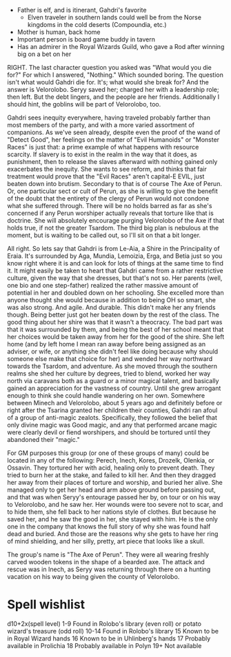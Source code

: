 - Father is elf, and is itinerant, Gahdri's favorite
  - Elven traveler in southern lands could well be from the Norse kingdoms in the cold deserts (Compoundia, etc.)
- Mother is human, back home
- Important person is board game buddy in tavern 
- Has an admirer in the Royal Wizards Guild, who gave a Rod after winning big on a bet on her



RIGHT. The last character question you asked was "What would you die for?" For which I answered, "Nothing." Which sounded boring. The question isn't what would Gahdri die for. It's; what would she break for? And the answer is Velorolobo. Seryy saved her; charged her with a leadership role; then left. But the debt lingers, and the people are her friends. Additionally I should hint, the goblins will be part of Velorolobo, too.



Gahdri sees inequity everywhere, having traveled probably farther than most members of the party, and with a more varied assortment of companions. As we've seen already, despite even the proof of the wand of "Detect Good", her feelings on the matter of "Evil Humanoids" or "Monster Races" is just that: a prime example of what happens with resource scarcity. If slavery is to exist in the realm in the way that it does, as punishment, then to release the slaves afterward with nothing gained only exacerbates the inequity. She wants to see reform, and thinks that fair treatment would prove that the "Evil Races" aren't capital-E EVIL, just beaten down into brutism.
Secondary to that is of course The Axe of Perun. Or, one particular sect or cult of Perun, as she is willing to give the benefit of the doubt that the entirety of the clergy of Perun would not condone what she suffered through. There will be no holds barred as far as she's concerned if any Perun worshiper actually reveals that torture like that is doctrine. She will absolutely encourage purging Velorolobo of the Axe if that holds true, if not the greater Tsardom.
The third big plan is nebulous at the moment, but is waiting to be called out, so I'll sit on that a bit longer.



All right. So lets say that Gahdri is from Le-Aia, a Shire in the Principality of Eraia. It's surrounded by Aga, Mundia, Lemoizia, Erga, and Betia just so you know right where it is and can look for lots of things at the same time to find it. It might easily be taken to heart that Gahdri came from a rather restrictive culture, given the way that she dresses, but that's not so. Her parents (well, one bio and one step-father) realized the rather massive amount of potential in her and doubled down on her schooling. She excelled more than anyone thought she would because in addition to being OH so smart, she was also strong. And agile. And durable. This didn't make her any friends though. Being better just got her beaten down by the rest of the class. The good thing about her shire was that it wasn't a theocracy. The bad part was that it was surrounded by them, and being the best of her school meant that her choices would be taken away from her for the good of the shire. She left home (and by left home I mean ran away before being assigned as an adviser, or wife, or anything she didn't feel like doing because why should someone else make that choice for her) and wended her way northward towards the Tsardom, and adventure. As she moved through the southern realms she shed her culture by degrees, tried to blend, worked her way north via caravans both as a guard or a minor magical talent, and basically gained an appreciation for the vastness of country. Until she grew arrogant enough to think she could handle wandering on her own. Somewhere between Minech and Velorolobo, about 5 years ago and definitely before or right after the Tsarina granted her children their counties, Gahdri ran afoul of a group of anti-magic zealots. Specifically, they followed the belief that only divine magic was Good magic, and any that performed arcane magic were clearly devil or fiend worshipers, and should be tortured until they abandoned their "magic."

For GM purposes this group (or one of these groups of many) could be located in any of the following: Perech, Inech, Kores, Drozelk, Olenkia, or Ossavin. They tortured her with acid, healing only to prevent death. They tried to burn her at the stake, and failed to kill her. And then they dragged her away from their places of torture and worship, and buried her alive. She managed only to get her head and arm above ground before passing out, and that was when Seryy's entourage passed her by, on tour or on his way to Velorolobo, and he saw her. Her wounds were too severe not to scar, and to hide them, she fell back to her nations style of clothes. But because he saved her, and he saw the good in her, she stayed with him. He is the only one in the company that knows the full story of why she was found half dead and buried. And those are the reasons why she gets to have her ring of mind shielding, and her silly, pretty, art piece that looks like a skull. 

The group's name is "The Axe of Perun". They were all wearing freshly carved wooden tokens in the shape of a bearded axe. The attack and rescue was in Inech, as Seryy was returning through there on a hunting vacation on his way to being given the county of Velorolobo.



# Spell wishlist
d10+2x(spell level)
 1-9    Found in Rolobo's library (even roll) or potato wizard's treasure (odd roll)
10-14   Found in Rolobo's library
15      Known to be in Royal Wizard hands
16      Known to be in Uhlinberg's hands
17      Probably available in Prolichia
18      Probably available in Polyn
19+     Not available
